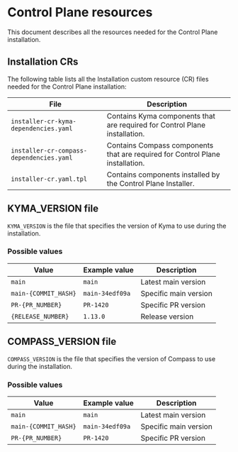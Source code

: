 # Control Plane resources

This document describes all the resources needed for the Control Plane installation.

## Installation CRs

The following table lists all the Installation custom resource (CR) files needed for the Control Plane installation:

| File                                     | Description                                                                  |
| ---------------------------------------- | ---------------------------------------------------------------------------- |
| `installer-cr-kyma-dependencies.yaml`    | Contains Kyma components that are required for Control Plane installation.    |
| `installer-cr-compass-dependencies.yaml` | Contains Compass components that are required for Control Plane installation. |
| `installer-cr.yaml.tpl`                  | Contains components installed by the Control Plane Installer.                 |

## KYMA_VERSION file

`KYMA_VERSION` is the file that specifies the version of Kyma to use during the installation.

### Possible values

| Value                  | Example value     | Description             |
| ---------------------- | ----------------- | ----------------------- |
| `main`               | `main`          | Latest main version   |
| `main-{COMMIT_HASH}` | `main-34edf09a` | Specific main version |
| `PR-{PR_NUMBER}`       | `PR-1420`         | Specific PR version     |
| `{RELEASE_NUMBER}`     | `1.13.0`          | Release version         |

## COMPASS_VERSION file

`COMPASS_VERSION` is the file that specifies the version of Compass to use during the installation.

### Possible values

| Value                  | Example value     | Description             |
| ---------------------- | ----------------- | ----------------------- |
| `main`               | `main`          | Latest main version   |
| `main-{COMMIT_HASH}` | `main-34edf09a` | Specific main version |
| `PR-{PR_NUMBER}`       | `PR-1420`         | Specific PR version     |
